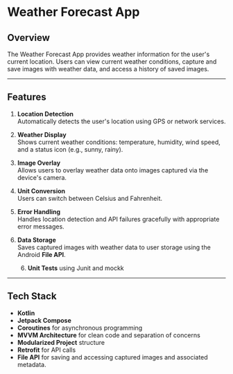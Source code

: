 # Weather Forecast App

## Overview
The Weather Forecast App provides weather information for the user's current location. Users can view current weather conditions, capture and save images with weather data, and access a history of saved images.

---

## Features
1. **Location Detection**  
   Automatically detects the user's location using GPS or network services.

2. **Weather Display**  
   Shows current weather conditions: temperature, humidity, wind speed, and a status icon (e.g., sunny, rainy).

3. **Image Overlay**  
   Allows users to overlay weather data onto images captured via the device's camera.

4. **Unit Conversion**  
   Users can switch between Celsius and Fahrenheit.

5. **Error Handling**  
   Handles location detection and API failures gracefully with appropriate error messages.

6. **Data Storage**  
   Saves captured images with weather data to user storage using the Android **File API**.

   6. **Unit Tests**
using Junit and mockk



---

## Tech Stack
- **Kotlin**
- **Jetpack Compose**
- **Coroutines** for asynchronous programming
- **MVVM Architecture** for clean code and separation of concerns
- **Modularized Project** structure
- **Retrofit** for API calls
- **File API** for saving and accessing captured images and associated metadata.


